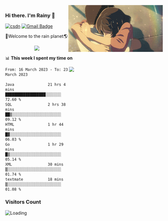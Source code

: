 <img  align='right' height="150" src="https://github.com/LikeRainDay/LikeRainDay/blob/master/pic/img_rain_1.gif?raw=true">



### Hi there. I'm Rainy :lemon:

[![csdn](https://img.shields.io/badge/-csdn-c14438?style=flat-square&logo=c&logoColor=white)](https://blog.csdn.net/qq_15807167)
[![Gmail Badge](https://img.shields.io/badge/-gmail-c14438?style=flat-square&logo=Gmail&logoColor=white&link=mailto:houshuai0816@gmail.com)](mailto:houshuai0816@gmail.com)

🚀Welcome to the rain planet🌎

<center>
<img align='center'  src="https://source.unsplash.com/random/1200x600">
</center>

📊 **This week I spent my time on**

<img align='right'   width="300" src="https://github-readme-stats.vercel.app/api?username=LikeRainDay&show_icons=true&title_color=fff&icon_color=79ff97&text_color=9f9f9f&bg_color=151515&count_private=true">

<!--START_SECTION:waka-->

```text
From: 16 March 2023 - To: 23 March 2023

Java               21 hrs 4 mins   ██████████████████░░░░░░░   72.60 %
SQL                2 hrs 38 mins   ██▒░░░░░░░░░░░░░░░░░░░░░░   09.12 %
HTML               1 hr 44 mins    █▓░░░░░░░░░░░░░░░░░░░░░░░   06.03 %
Go                 1 hr 29 mins    █▒░░░░░░░░░░░░░░░░░░░░░░░   05.14 %
XML                30 mins         ▒░░░░░░░░░░░░░░░░░░░░░░░░   01.74 %
textmate           18 mins         ▒░░░░░░░░░░░░░░░░░░░░░░░░   01.08 %
```

<!--END_SECTION:waka-->

### Visitors Count
<img align="left" src = "https://profile-counter.glitch.me/LikeRainDay/count.svg" alt ="Loading">
